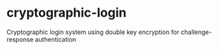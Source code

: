 # cryptographic-login
Cryptographic login system using double key encryption for challenge-response authentication
